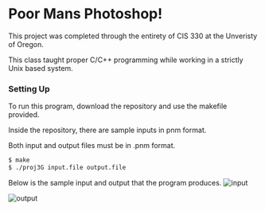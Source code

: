 # Poor Mans Photoshop!

This project was completed through the entirety of CIS 330 at the Unveristy of Oregon.

This class taught proper C/C++ programming while working in a strictly Unix based system.

### Setting Up
To run this program, download the repository and use the makefile provided.

Inside the repository, there are sample inputs in pnm format.

Both input and output files must be in .pnm format.
```bash
$ make
$ ./proj3G input.file output.file
```

Below is the sample input and output that the program produces.
![input](https://bitbucket.org/joegroe/330-c-c-and-unix/raw/327fcde10a0ef935e024324a43972036b083e327/img/input.png)

![output](https://bitbucket.org/joegroe/330-c-c-and-unix/raw/327fcde10a0ef935e024324a43972036b083e327/img/output.png)



